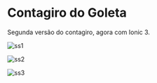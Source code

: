 # Contagiro do Goleta

Segunda versão do contagiro, agora com Ionic 3.

![ss1](https://user-images.githubusercontent.com/5407246/30624432-d0b27b28-9d93-11e7-8dc6-0c409908a030.png)

![ss2](https://user-images.githubusercontent.com/5407246/30624450-ea40169a-9d93-11e7-8114-304256e28e56.png)

![ss3](https://user-images.githubusercontent.com/5407246/30624456-f3e58f0e-9d93-11e7-814b-773e63362891.png)
